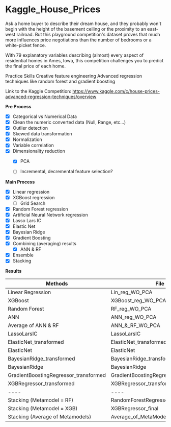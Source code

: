 # Kaggle_House_Prices

Ask a home buyer to describe their dream house, and they probably won't begin with the height of the basement ceiling or the proximity to an east-west railroad. But this playground competition's dataset proves that much more influences price negotiations than the number of bedrooms or a white-picket fence.

With 79 explanatory variables describing (almost) every aspect of residential homes in Ames, Iowa, this competition challenges you to predict the final price of each home.

Practice Skills Creative feature engineering Advanced regression techniques like random forest and gradient boosting

Link to the Kaggle Competition: https://www.kaggle.com/c/house-prices-advanced-regression-techniques/overview


**Pre Process**
- [X] Categorical vs Numerical Data
- [X] Clean the numeric converted data (Null, Range, etc...)
- [X] Outlier detection
- [X] Skewed data transformation
- [X] Normalization
- [X] Variable correlation
- [X] Dimensionality reduction
   - [X] PCA
   - [ ] Incremental, decremental feature selection?


**Main Process**
- [X] Linear regression
- [X] XGBoost regression
	- [ ] Grid Search
- [X] Random Forest regression
- [X] Artificial Neural Network regression
- [X] Lasso Lars IC
- [X] Elastic Net
- [X] Bayesian Ridge
- [X] Gradient Boosting
- [X] Combining (averaging) results
	- [X] ANN & RF
- [X] Ensemble
- [X] Stacking

**Results**

| Methods | File | Score |
| ------ | ------ | ------ |
| Linear Regression | Lin_reg_WO_PCA | 0.61590 |
| XGBoost | XGBoost_reg_WO_PCA | 0.46689 |
| Random Forest | RF_reg_WO_PCA | 0.172322 |
| ANN | ANN_reg_WO_PCA | 0.16323 |
| Average of ANN & RF | ANN_&\_RF_WO_PCA | 0.15605 |
| LassoLarsIC | LassoLarsIC | 0.17450 |
| ElasticNet_transformed | ElasticNet_transformed | 0.82561 |
| ElasticNet | ElasticNet | 0.20401 |
| BayesianRidge_transformed | BayesianRidge_transformed | 0.82334 |
| BayesianRidge | BayesianRidge | 0.18784 |
| GradientBoostingRegressor_transformed | GradientBoostingRegressor_transformed | 0.13962 | 
| XGBRegressor_transformed | XGBRegressor_transformed | 0.14549 |
| ---- | ---- | ---- |
| Stacking (Metamodel = RF) | RandomForestRegressor_final | 0.13485 |
| Stacking (Metamodel = XGB) | XGBRegressor_final | 0.13672 |
| Stacking (Average of Metamodels) | Average_of_MetaModels | 0.13827 |
